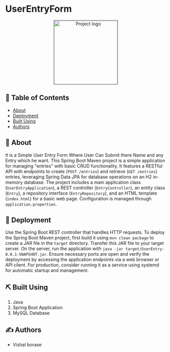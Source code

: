 # UserEntryForm
<p align="center">
  <a href="" rel="noopener">
 <img width=200px height=200px src="https://i.imgur.com/6wj0hh6.jpg" alt="Project logo"></a>
</p>

## 📝 Table of Contents
- [About](#about)
- [Deployment](#deployment)
- [Built Using](#built_using)
- [Authors](#authors)

## 🧐 About <a name = "about"></a>
It is a Simple User Entry Form Where User Can Submit there Name and any Entry which he want.
This Spring Boot Maven project is a simple application for managing "entries" with basic CRUD functionality. It features a RESTful API with endpoints to create (`POST /entries`) and retrieve (`GET /entries`) entries, leveraging Spring Data JPA for database operations on an H2 in-memory database. The project includes a main application class (`UserEntryApplication`), a REST controller (`EntryController`), an entity class (`Entry`), a repository interface (`EntryRepository`), and an HTML template (`index.html`) for a basic web page. Configuration is managed through `application.properties`.

## 🚀 Deployment <a name = "deployment"></a>
Use the Spring Boot REST controller that handles HTTP requests.
To deploy the Spring Boot Maven project, first build it using `mvn clean package` to create a JAR file in the `target` directory. Transfer this JAR file to your target server. On the server, run the application with `java -jar target/UserEntry-0.0.1-SNAPSHOT.jar`. Ensure necessary ports are open and verify the deployment by accessing the application endpoints via a web browser or API client. For production, consider running it as a service using systemd for automatic startup and management.

## ⛏️ Built Using <a name = "built_using"></a>
1. Java
2. Spring Boot Application 
3. MySQL Database

## ✍️ Authors <a name = "authors"></a>
- Vishal borase
